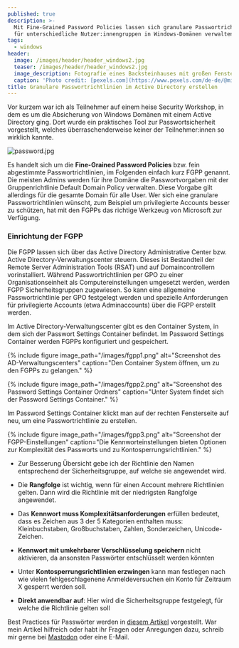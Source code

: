 ```yaml
---
published: true
description: >-
  Mit Fine-Grained Password Policies lassen sich granulare Passwortrichtlinien
  für unterschiedliche Nutzer:innengruppen in Windows-Domänen verwalten.
tags:
  - windows
header:
  image: /images/header/header_windows2.jpg
  teaser: /images/header/header_windows2.jpg
  image_description: Fotografie eines Backsteinhauses mit großen Fenstern und Blumenkasten.
  caption: 'Photo credit: [pexels.com](https://www.pexels.com/de-de/@mikebirdy/)'
title: Granulare Passwortrichtlinien im Active Directory erstellen
---
```


Vor kurzem war ich als Teilnehmer auf einem heise Security Workshop, in dem es um die Absicherung von Windows Domänen mit einem Active Directory ging. Dort wurde ein praktisches Tool zur Passwortsicherheit vorgestellt, welches überraschenderweise keiner der Teilnehmer:innen so wirklich kannte.

![password.jpg]({{site.baseurl}}/images/password.jpg)

Es handelt sich um die **Fine-Grained Password Policies** bzw. fein abgestimmte Passwortrichtlinien, im Folgenden einfach kurz FGPP genannt. Die meisten Admins werden für ihre Domäne die Passwortvorgaben mit der Gruppenrichtlinie Default Domain Policy verwalten. Diese Vorgabe gilt allerdings für die gesamte Domain für alle User. Wer sich eine granulare Passwortrichtlinien wünscht, zum Beispiel um privilegierte Accounts besser zu schützen, hat mit den FGPPs das richtige Werkzeug von Microsoft zur Verfügung.

### Einrichtung der FGPP

Die FGPP lassen sich über das Active Directory Administrative Center bzw. Active Directory-Verwaltungscenter steuern. Dieses ist Bestandteil der Remote Server Administration Tools (RSAT) und auf Domaincontrollern vorinstalliert. Während Passwortrichtlinien per GPO zu einer Organisationseinheit als Computereinstellungen umgesetzt werden, werden FGPP Sicherheitsgruppen zugewiesen. So kann eine allgemeine Passwortrichtlinie per GPO festgelegt werden und spezielle Anforderungen für privilegierte Accounts (etwa Adminaccounts) über die FGPP erstellt werden.

Im Active Directory-Verwaltungscenter gibt es den Container System, in dem sich der Passwort Settings Container befindet. Im Password Settings Container werden FGPPs konfiguriert und gespeichert.

{% include figure image_path="/images/fgpp1.png" alt="Screenshot des AD-Verwaltungscenters" caption="Den Container System öffnen, um zu den FGPPs zu gelangen." %}

{% include figure image_path="/images/fgpp2.png" alt="Screenshot des Password Settings Container Ordners" caption="Unter System findet sich der Password Settings Container." %}

Im Password Settings Container klickt man auf der rechten Fensterseite auf neu, um eine Passwortrichtlinie zu erstellen.

{% include figure image_path="/images/fgpp3.png" alt="Screenshot der FGPP-Einstellungen" caption="Die Kennworteinstellungen bieten Optionen zur Komplexität des Passworts und zu Kontosperrungsrichtlinien." %}

- Zur Besserung Übersicht gebe ich der Richtlinie den Namen entsprechend der Sicherheitsgruppe, auf welche sie angewendet wird.

- Die **Rangfolge** ist wichtig, wenn für einen Account mehrere Richtlinien gelten. Dann wird die Richtlinie mit der niedrigsten Rangfolge angewendet.

- Das **Kennwort muss Komplexitätsanforderungen** erfüllen bedeutet, dass es Zeichen aus 3 der 5 Kategorien enthalten muss: Kleinbuchstaben, Großbuchstaben, Zahlen, Sonderzeichen, Unicode-Zeichen.

- **Kennwort mit umkehrbarer Verschlüsselung speichern** nicht aktivieren, da ansonsten Passwörter entschlüsselt werden könnten
    
- Unter **Kontosperrungsrichtlinien erzwingen** kann man festlegen nach wie vielen fehlgeschlagenene Anmeldeversuchen ein Konto für Zeitraum X gesperrt werden soll.

- **Direkt anwendbar auf**: Hier wird die Sicherheitsgruppe festgelegt, für welche die Richtlinie gelten soll

Best Practices für Passwörter werden in [diesem Artikel](https://www.netwrix.com/password_best_practice.html) vorgestellt. War mein Artikel hilfreich oder habt ihr Fragen oder Anregungen dazu, schreib mir gerne bei [Mastodon](https://social.tchncs.de/@mialikescoffee) oder eine E-Mail.
